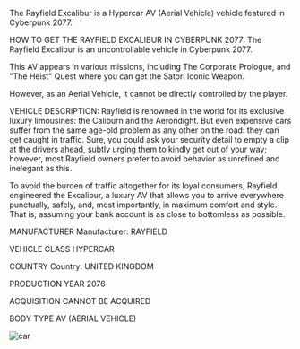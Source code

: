 The Rayfield Excalibur is a Hypercar AV (Aerial Vehicle) vehicle featured in Cyberpunk 2077.

HOW TO GET THE RAYFIELD EXCALIBUR IN CYBERPUNK 2077:
The Rayfield Excalibur is an uncontrollable vehicle in Cyberpunk 2077.

This AV appears in various missions, including The Corporate Prologue, and "The Heist" Quest where you can get the Satori Iconic Weapon.

However, as an Aerial Vehicle, it cannot be directly controlled by the player.

VEHICLE DESCRIPTION:
Rayfield is renowned in the world for its exclusive luxury limousines: the Caliburn and the Aerondight. But even expensive cars suffer from the same age-old problem as any other on the road: they can get caught in traffic. Sure, you could ask your security detail to empty a clip at the drivers ahead, subtly urging them to kindly get out of your way; however, most Rayfield owners prefer to avoid behavior as unrefined and inelegant as this.

To avoid the burden of traffic altogether for its loyal consumers, Rayfield engineered the Excalibur, a luxury AV that allows you to arrive everywhere punctually, safely, and, most importantly, in maximum comfort and style. That is, assuming your bank account is as close to bottomless as possible.

MANUFACTURER
Manufacturer: RAYFIELD

VEHICLE CLASS
HYPERCAR

COUNTRY
Country: UNITED KINGDOM

PRODUCTION YEAR
2076

ACQUISITION
CANNOT BE ACQUIRED

BODY TYPE
AV (AERIAL VEHICLE)

![car](https://www.gamesatlas.com/images/jch-optimize/ng/images_cyberpunk2077_vehicles_rayfield-excalibur.webp)
